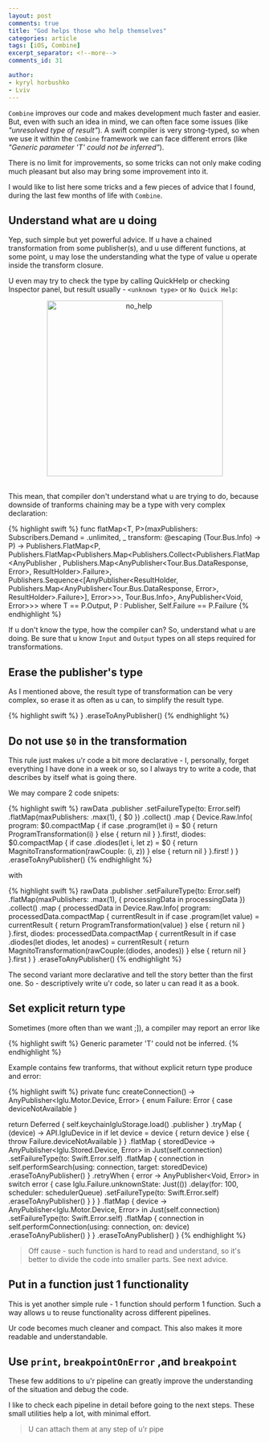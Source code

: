 ```yaml
---
layout: post
comments: true
title: "God helps those who help themselves"
categories: article
tags: [iOS, Combine]
excerpt_separator: <!--more-->
comments_id: 31

author:
- kyryl horbushko
- Lviv
---
```


`Combine` improves our code and makes development much faster and easier. But, even with such an idea in mind, we can often face some issues (like *"unresolved type of result"*). A swift compiler is very strong-typed, so when we use it within the `Combine` framework we can face different errors (like *"Generic parameter 'T' could not be inferred"*). 

There is no limit for improvements, so some tricks can not only make coding much pleasant but also may bring some improvement into it.

I would like to list here some tricks and a few pieces of advice that I found, during the last few months of life with `Combine`.

## Understand what are u doing

Yep, such simple but yet powerful advice. If u have a chained transformation from some publisher(s), and u use different functions, at some point, u may lose the understanding what the type of value u operate inside the transform closure. 

U even may try to check the type by calling QuickHelp or checking Inspector panel, but result usually - `<unknown type>` or `No Quick Help`:

<div style="text-align:center">
<img src="{{site.baseurl}}/assets/posts/images/2021-02-28-god-helps-those-who-help-themselves/no_help.png" alt="no_help" width="350"/>
</div>
<br>

This mean, that compiler don't understand what u are trying to do, because downside of tranforms chaining may be a type with very complex declaration:

{% highlight swift %}
func flatMap<T, P>(maxPublishers: Subscribers.Demand = .unlimited, _ transform: @escaping (Tour.Bus.Info) -> P) -> Publishers.FlatMap<P, Publishers.FlatMap<Publishers.Map<Publishers.Collect<Publishers.FlatMap<AnyPublisher <ResultHolder>, Publishers.Map<AnyPublisher<Tour.Bus.DataResponse, Error>, ResultHolder>.Failure>, Publishers.Sequence<[AnyPublisher<ResultHolder, Publishers.Map<AnyPublisher<Tour.Bus.DataResponse, Error>, ResultHolder>.Failure>], Error>>>, Tour.Bus.Info>, AnyPublisher<Void, Error>>> where T == P.Output, P : Publisher, Self.Failure == P.Failure
{% endhighlight %}

If u don't know the type, how the compiler can? So, understand what u are doing. Be sure that u know `Input` and `Output` types on all steps required for transformations.

## Erase the publisher's type

As I mentioned above, the result type of transformation can be very complex, so erase it as often as u can, to simplify the result type.

{% highlight swift %}
 }
 .eraseToAnyPublisher()
{% endhighlight %}

## Do not use `$0` in the transformation

This rule just makes u'r code a bit more declarative - I, personally, forget everything I have done in a week or so, so I always try to write a code, that describes by itself what is going there.

We may compare 2 code snipets:

{% highlight swift %}
rawData
  .publisher
  .setFailureType(to: Error.self)
  .flatMap(maxPublishers: .max(1), { $0 })
  .collect()
  .map {
    Device.Raw.Info(
      program: $0.compactMap {
          if case .program(let i) = $0 {
            return ProgramTransformation(i)
          } else {
            return nil
          }
      }.first!,
      diodes: $0.compactMap {
        if case .diodes(let i, let z) = $0 {
          return MagnitoTransformation(rawCouple: (i, z))
        } else {
          return nil
        }
      }.first!
    )
  }
.eraseToAnyPublisher()
{% endhighlight %}

with

{% highlight swift %}
rawData
.publisher
.setFailureType(to: Error.self)
.flatMap(maxPublishers: .max(1), { processingData in
  processingData
})
.collect()
.map { processedData in
  Device.Raw.Info(
    program: processedData.compactMap { currentResult in
      if case .program(let value) = currentResult {
        return ProgramTransformation(value)
      } else {
        return nil
      }
    }.first,
    diodes: processedData.compactMap { currentResult in
      if case .diodes(let diodes, let anodes) = currentResult {
        return MagnitoTransformation(rawCouple:(diodes, anodes))
      } else {
        return nil
      }
    }.first
  )
}
.eraseToAnyPublisher()
{% endhighlight %}

The second variant more declarative and tell the story better than the first one. So - descriptively write u'r code, so later u can read it as a book.


## Set explicit return type

Sometimes (more often than we want ;]), a compiler may report an error like

{% highlight swift %}
Generic parameter 'T' could not be inferred.
{% endhighlight %}

Example contains few tranforms, that without explicit return type produce and error:

{% highlight swift %}
private func createConnection() -> AnyPublisher<Iglu.Motor.Device, Error> {
  enum Failure: Error {
    case deviceNotAvailable
  }

  return
    Deferred {
      self.keychainIgluStorage.load()
        .publisher
    }
    .tryMap { (device) -> API.IgluDevice in
      if let device = device {
        return device
      } else {
        throw Failure.deviceNotAvailable
      }
   }
  .flatMap { storedDevice -> AnyPublisher<Iglu.Stored.Device, Error> in
      Just(self.connection)
      .setFailureType(to: Swift.Error.self)
      .flatMap { connection in
        self.performSearch(using: connection, target: storedDevice)
          .eraseToAnyPublisher()
      }
      .retryWhen { error -> AnyPublisher<Void, Error> in
        switch error {
          case Iglu.Failure.unknownState:
            Just(())
              .delay(for: 100, scheduler: schedulerQueue)
              .setFailureType(to: Swift.Error.self)
              .eraseToAnyPublisher()
        }
      }
   }
  .flatMap { device -> AnyPublisher<Iglu.Motor.Device, Error> in
    Just(self.connection)
      .setFailureType(to: Swift.Error.self)
      .flatMap { connection in
        self.performConnection(using: connection, on: device)
          .eraseToAnyPublisher()
      }
   }
  .eraseToAnyPublisher()
}
{% endhighlight %}

> Off cause - such function is hard to read and understand, so it's better to divide the code into smaller parts. See next advice.

## Put in a function just 1 functionality

This is yet another simple rule - 1 function should perform 1 function. Such a way allows u to reuse functionality across different pipelines. 

Ur code becomes much cleaner and compact. This also makes it more readable and understandable.

## Use `print`, `breakpointOnError` ,and `breakpoint`

These few additions to u'r pipeline can greatly improve the understanding of the situation and debug the code.

I like to check each pipeline in detail before going to the next steps. These small utilities help a lot, with minimal effort.

> U can attach them at any step of u'r pipe
